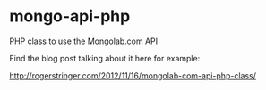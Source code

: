 mongo-api-php
=============

PHP class to use the Mongolab.com API

Find the blog post talking about it here for example:

http://rogerstringer.com/2012/11/16/mongolab-com-api-php-class/